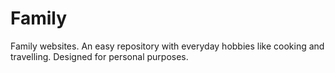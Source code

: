 # Family
Family websites.
An easy repository with everyday hobbies like cooking and travelling.
Designed for personal purposes.
